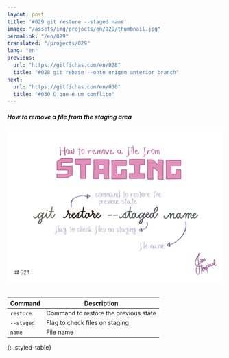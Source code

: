 ```yaml
---
layout: post
title: '#029 git restore --staged name'
image: "/assets/img/projects/en/029/thumbnail.jpg"
permalink: "/en/029"
translated: "/projects/029"
lang: "en"
previous:
  url: "https://gitfichas.com/en/028"
  title: "#028 git rebase --onto origem anterior branch"
next:
  url: "https://gitfichas.com/en/030"
  title: "#030 O que é um conflito"
---
```

##### How to remove a file from the staging area

<img alt="The command git restore --staged name discards staged changes from file 'name'" src="/assets/img/projects/en/029/full.jpg"><br><br>

| Command | Description |
|---------|-------------|
| `restore` | Command to restore the previous state |
| `--staged` | Flag to check files on staging |
| `name` | File name |
{: .styled-table}
